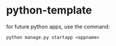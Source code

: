 # python-template

for future python apps, use the command:
```
python manage.py startapp <appname>
```